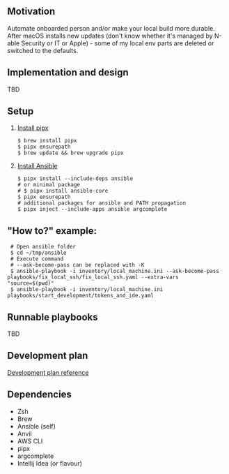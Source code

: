 ## Motivation

Automate onboarded person and/or make your local build more durable.
After macOS installs new updates (don't know whether it's managed by N-able Security or IT or Apple) - some of my local
env parts are deleted or switched
to the defaults.

## Implementation and design

TBD

## Setup

1. [Install pipx](https://pypa.github.io/pipx/installation/)
   ```shell
   $ brew install pipx
   $ pipx ensurepath
   $ brew update && brew upgrade pipx
   ```
2. [Install Ansible](https://docs.ansible.com/ansible/latest/installation_guide/intro_installation.html#selecting-an-ansible-package-and-version-to-install)
   ```shell
   $ pipx install --include-deps ansible
   # or minimal package
   # $ pipx install ansible-core
   $ pipx ensurepath
   # additional packages for ansible and PATH propagation
   $ pipx inject --include-apps ansible argcomplete	
   ```

## "How to?" example:

   ```shell
    # Open ansible folder
	$ cd ~/tmp/ansible
	# Execute command
	# --ask-become-pass can be replaced with -K
	$ ansible-playbook -i inventory/local_machine.ini --ask-become-pass playbooks/fix_local_ssh/fix_local_ssh.yaml --extra-vars "source=$(pwd)"
	$ ansible-playbook -i inventory/local_machine.ini playbooks/start_development/tokens_and_ide.yaml
   ```

## Runnable playbooks

TBD

## Development plan

[Development plan reference](markdown/development_plan.md)

## Dependencies

- Zsh
- Brew
- Ansible (self)
- Anvil
- AWS CLI
- pipx
- argcomplete
- Intellij Idea (or flavour)